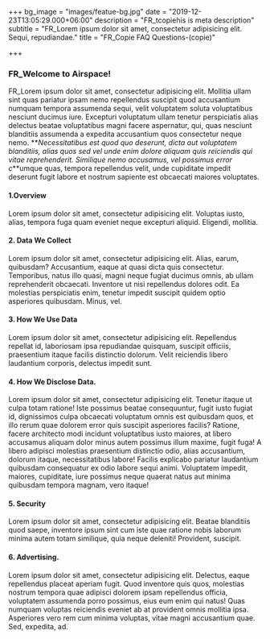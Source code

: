 +++
bg_image = "images/featue-bg.jpg"
date = "2019-12-23T13:05:29.000+06:00"
description = "FR_tcopiehis is meta description"
subtitle = "FR_Lorem ipsum dolor sit amet, consectetur adipisicing elit. Sequi, repudiandae."
title = "FR_Copie FAQ Questions-(copie)"

+++
### FR_Welcome to Airspace!

FR_Lorem ipsum dolor sit amet, consectetur adipisicing elit. Mollitia ullam sint quas pariatur ipsam nemo repellendus suscipit quod accusantium numquam tempora assumenda sequi, velit voluptatem soluta voluptatibus nesciunt ducimus iure. Excepturi voluptatum ullam tenetur perspiciatis alias delectus beatae voluptatibus magni facere aspernatur, qui, quas nesciunt blanditiis assumenda a expedita accusantium quos consectetur neque nemo. **_Necessitatibus est quod quo deserunt, dicta aut voluptatem blanditiis, alias quos sed vel unde enim dolore aliquam quis reiciendis qui vitae reprehenderit. Similique nemo accusamus, vel possimus error c_**umque quas, tempora repellendus velit, unde cupiditate impedit deserunt fugit labore et nostrum sapiente est obcaecati maiores voluptates.

#### 1.Overview

Lorem ipsum dolor sit amet, consectetur adipisicing elit. Voluptas iusto, alias, tempora fuga quam eveniet
neque excepturi aliquid. Eligendi, mollitia.

#### 2. Data We Collect

Lorem ipsum dolor sit amet, consectetur adipisicing elit. Alias, earum, quibusdam? Accusantium, eaque at
quasi dicta quis consectetur. Temporibus, natus illo quasi, magni neque fugiat ducimus omnis, ab ullam
reprehenderit obcaecati. Inventore ut nisi repellendus dolores odit. Ea molestias perspiciatis enim, tenetur
impedit suscipit quidem optio asperiores quibusdam. Minus, vel.

#### 3. How We Use Data

Lorem ipsum dolor sit amet, consectetur adipisicing elit. Repellendus repellat id, laboriosam ipsa
repudiandae quisquam, suscipit officiis, praesentium itaque facilis distinctio dolorum. Velit reiciendis
libero laudantium corporis, delectus impedit sunt.

#### 4. How We Disclose Data.

Lorem ipsum dolor sit amet, consectetur adipisicing elit. Tenetur itaque ut culpa totam ratione! Iste
possimus beatae consequuntur, fugit iusto fugiat id, dignissimos culpa obcaecati voluptatum omnis est
quibusdam quos, et illo rerum quae dolorem error quis suscipit asperiores facilis? Ratione, facere architecto
modi incidunt voluptatibus iusto maiores, at libero accusamus aliquam dolor minus autem possimus illum maxime,
fugit fuga! A libero adipisci molestias praesentium distinctio odio, alias accusantium, dolorum itaque,
necessitatibus labore! Facilis explicabo pariatur laudantium quibusdam consequatur ex odio labore sequi animi.
Voluptatem impedit, maiores, cupiditate, iure possimus neque quaerat natus aut minima quibusdam tempora
magnam, vero itaque!

#### 5. Security

Lorem ipsum dolor sit amet, consectetur adipisicing elit. Beatae blanditiis quod saepe, inventore ipsum sint
cum iste quae ratione nobis laborum minima autem totam similique, quia neque deleniti! Provident, suscipit.

#### 6. Advertising.

Lorem ipsum dolor sit amet, consectetur adipisicing elit. Delectus, eaque repellendus placeat aperiam fugit.
Quod inventore quis quos, molestias nostrum tempora quae adipisci dolorem ipsam repellendus officia,
voluptatem assumenda porro possimus, eius eum enim qui natus! Quas numquam voluptas reiciendis eveniet ab at
provident omnis mollitia ipsa. Asperiores vero rem cum minima voluptas, vitae magni accusantium quae. Sed,
expedita, ad.